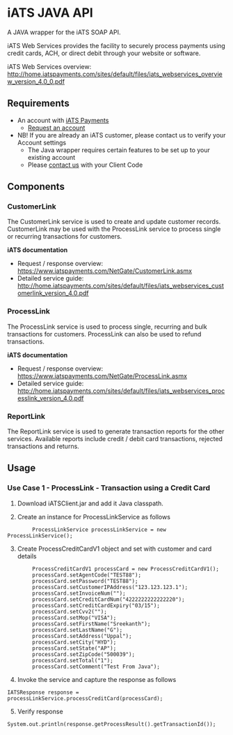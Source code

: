 # iATS JAVA API 

A JAVA wrapper for the iATS SOAP API.

iATS Web Services provides the facility to securely process payments using credit cards, ACH, or direct debit through your website or software.

iATS Web Services overview: http://home.iatspayments.com/sites/default/files/iats_webservices_overview_version_4.0_0.pdf

## Requirements

* An account with [iATS Payments](http://www.iatspayments.com/)
    * [Request an account](http://home.iatspayments.com/iats-Ruby)
* NB! If you are already an iATS customer, please contact us to verify your Account settings
    * The Java wrapper requires certain features to be set up to your existing account
    * Please [contact us](http://home.iatspayments.com/iats-Ruby) with your Client Code
    
## Components

### CustomerLink

The CustomerLink service is used to create and update customer records. CustomerLink may be used with the
ProcessLink service to process single or recurring transactions for customers.

**iATS documentation**
* Request / response overview: https://www.iatspayments.com/NetGate/CustomerLink.asmx
* Detailed service guide: http://home.iatspayments.com/sites/default/files/iats_webservices_customerlink_version_4.0.pdf

### ProcessLink

The ProcessLink service is used to process single, recurring and bulk transactions for customers. ProcessLink can
also be used to refund transactions.

**iATS documentation**
* Request / response overview: https://www.iatspayments.com/NetGate/ProcessLink.asmx
* Detailed service guide: http://home.iatspayments.com/sites/default/files/iats_webservices_processlink_version_4.0.pdf

### ReportLink

The ReportLink service is used to generate transaction reports for the other services. Available reports include
credit / debit card transactions, rejected transactions and returns.

## Usage

### Use Case 1 - ProcessLink - Transaction using a Credit Card    

1) Download iATSClient.jar and add it Java classpath.

2) Create an instance for ProcessLinkService as follows
```
        ProcessLinkService processLinkService = new ProcessLinkService();
```

3) Create ProcessCreditCardV1 object and set with customer and card details
```
        ProcessCreditCardV1 processCard = new ProcessCreditCardV1();
    	processCard.setAgentCode("TEST88");
		processCard.setPassword("TEST88");
		processCard.setCustomerIPAddress("123.123.123.1");
		processCard.setInvoiceNum("");
		processCard.setCreditCardNum("4222222222222220");
		processCard.setCreditCardExpiry("03/15");
		processCard.setCvv2("");
		processCard.setMop("VISA");
		processCard.setFirstName("Sreekanth");
		processCard.setLastName("G");
		processCard.setAddress("Uppal");
		processCard.setCity("HYD");
		processCard.setState("AP");
		processCard.setZipCode("500039");
		processCard.setTotal("1");
		processCard.setComment("Test From Java");
```			
4) Invoke the service and capture the response as follows
```
IATSResponse response = processLinkService.processCreditCard(processCard);
 ```   
5) Verify response
```
System.out.println(response.getProcessResult().getTransactionId());

```
